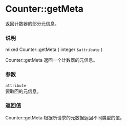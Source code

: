 Counter::getMeta
================

返回计数器的部分元信息。

### 说明

<span class="type">mixed</span> <span
class="methodname">Counter::getMeta</span> ( <span
class="methodparam"><span class="type">integer</span>
`$attribute`</span> )

<span class="function">Counter::getMeta</span> 返回一个计数器的元信息。

### 参数

`attribute`  
<span class="simpara"> 要取回的元信息。 </span>

### 返回值

<span class="function">Counter::getMeta</span>
根据所请求的元数据返回不同类型的值。
